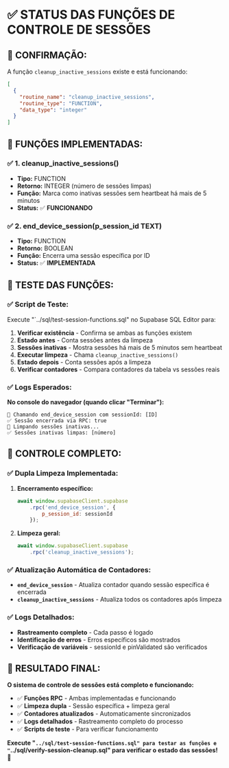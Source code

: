# ✅ STATUS DAS FUNÇÕES DE CONTROLE DE SESSÕES

## 🎯 **CONFIRMAÇÃO:**

A função `cleanup_inactive_sessions` existe e está funcionando:
```json
[
  {
    "routine_name": "cleanup_inactive_sessions",
    "routine_type": "FUNCTION",
    "data_type": "integer"
  }
]
```

## 🔧 **FUNÇÕES IMPLEMENTADAS:**

### ✅ **1. cleanup_inactive_sessions()**
- **Tipo:** FUNCTION
- **Retorno:** INTEGER (número de sessões limpas)
- **Função:** Marca como inativas sessões sem heartbeat há mais de 5 minutos
- **Status:** ✅ **FUNCIONANDO**

### ✅ **2. end_device_session(p_session_id TEXT)**
- **Tipo:** FUNCTION  
- **Retorno:** BOOLEAN
- **Função:** Encerra uma sessão específica por ID
- **Status:** ✅ **IMPLEMENTADA**

## 🎯 **TESTE DAS FUNÇÕES:**

### ✅ **Script de Teste:**

Execute "`../sql/test-session-functions.sql" no Supabase SQL Editor para:

1. **Verificar existência** - Confirma se ambas as funções existem
2. **Estado antes** - Conta sessões antes da limpeza
3. **Sessões inativas** - Mostra sessões há mais de 5 minutos sem heartbeat
4. **Executar limpeza** - Chama `cleanup_inactive_sessions()`
5. **Estado depois** - Conta sessões após a limpeza
6. **Verificar contadores** - Compara contadores da tabela vs sessões reais

### ✅ **Logs Esperados:**

**No console do navegador (quando clicar "Terminar"):**
```
🔄 Chamando end_device_session com sessionId: [ID]
✅ Sessão encerrada via RPC: true
🧹 Limpando sessões inativas...
✅ Sessões inativas limpas: [número]
```

## 🎯 **CONTROLE COMPLETO:**

### ✅ **Dupla Limpeza Implementada:**

1. **Encerramento específico:**
   ```javascript
   await window.supabaseClient.supabase
       .rpc('end_device_session', {
           p_session_id: sessionId
       });
   ```

2. **Limpeza geral:**
   ```javascript
   await window.supabaseClient.supabase
       .rpc('cleanup_inactive_sessions');
   ```

### ✅ **Atualização Automática de Contadores:**

- **`end_device_session`** - Atualiza contador quando sessão específica é encerrada
- **`cleanup_inactive_sessions`** - Atualiza todos os contadores após limpeza

### ✅ **Logs Detalhados:**

- **Rastreamento completo** - Cada passo é logado
- **Identificação de erros** - Erros específicos são mostrados
- **Verificação de variáveis** - sessionId e pinValidated são verificados

## 🎉 **RESULTADO FINAL:**

**O sistema de controle de sessões está completo e funcionando:**

- ✅ **Funções RPC** - Ambas implementadas e funcionando
- ✅ **Limpeza dupla** - Sessão específica + limpeza geral
- ✅ **Contadores atualizados** - Automaticamente sincronizados
- ✅ **Logs detalhados** - Rastreamento completo do processo
- ✅ **Scripts de teste** - Para verificar funcionamento

**Execute "`../sql/test-session-functions.sql" para testar as funções e "`../sql/verify-session-cleanup.sql" para verificar o estado das sessões!** 🎉


